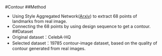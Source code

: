 #Contour
##Method
* Using Style Aggregated Network([Arxiv](https://arxiv.org/abs/1803.04108)) to extract 68 points of landmarks from real image.
* Connecting the 68 points by using design sequence to get a contour.
##Dataset
* Original dataset：CelebA-HQ
* Selected dataset：19785 contour-image dataset, based on the quality of contour generated from real images. 
